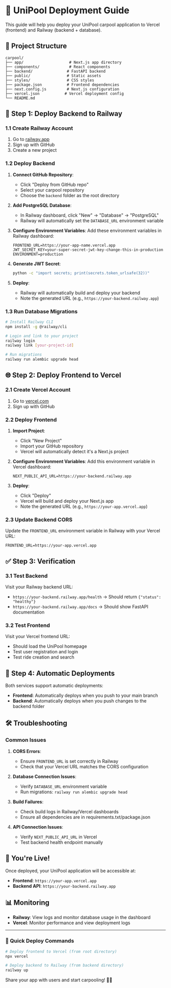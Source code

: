 # 🚀 UniPool Deployment Guide

This guide will help you deploy your UniPool carpool application to Vercel (frontend) and Railway (backend + database).

## 📁 Project Structure

```
carpool/
├── app/                    # Next.js app directory
├── components/             # React components
├── backend/               # FastAPI backend
├── public/                # Static assets
├── styles/                # CSS styles
├── package.json           # Frontend dependencies
├── next.config.js         # Next.js configuration
├── vercel.json           # Vercel deployment config
└── README.md
```

## 🔧 Step 1: Deploy Backend to Railway

### 1.1 Create Railway Account
1. Go to [railway.app](https://railway.app)
2. Sign up with GitHub
3. Create a new project

### 1.2 Deploy Backend
1. **Connect GitHub Repository**:
   - Click "Deploy from GitHub repo"
   - Select your carpool repository
   - Choose the `backend` folder as the root directory

2. **Add PostgreSQL Database**:
   - In Railway dashboard, click "New" → "Database" → "PostgreSQL"
   - Railway will automatically set the `DATABASE_URL` environment variable

3. **Configure Environment Variables**:
   Add these environment variables in Railway dashboard:
   ```
   FRONTEND_URL=https://your-app-name.vercel.app
   JWT_SECRET_KEY=your-super-secret-jwt-key-change-this-in-production
   ENVIRONMENT=production
   ```

4. **Generate JWT Secret**:
   ```bash
   python -c "import secrets; print(secrets.token_urlsafe(32))"
   ```

5. **Deploy**:
   - Railway will automatically build and deploy your backend
   - Note the generated URL (e.g., `https://your-backend.railway.app`)

### 1.3 Run Database Migrations
```bash
# Install Railway CLI
npm install -g @railway/cli

# Login and link to your project
railway login
railway link [your-project-id]

# Run migrations
railway run alembic upgrade head
```

## 🌐 Step 2: Deploy Frontend to Vercel

### 2.1 Create Vercel Account
1. Go to [vercel.com](https://vercel.com)
2. Sign up with GitHub

### 2.2 Deploy Frontend
1. **Import Project**:
   - Click "New Project"
   - Import your GitHub repository
   - Vercel will automatically detect it's a Next.js project

2. **Configure Environment Variables**:
   Add this environment variable in Vercel dashboard:
   ```
   NEXT_PUBLIC_API_URL=https://your-backend.railway.app
   ```

3. **Deploy**:
   - Click "Deploy"
   - Vercel will build and deploy your Next.js app
   - Note the generated URL (e.g., `https://your-app.vercel.app`)

### 2.3 Update Backend CORS
Update the `FRONTEND_URL` environment variable in Railway with your Vercel URL:
```
FRONTEND_URL=https://your-app.vercel.app
```

## ✅ Step 3: Verification

### 3.1 Test Backend
Visit your Railway backend URL:
- `https://your-backend.railway.app/health` → Should return `{"status": "healthy"}`
- `https://your-backend.railway.app/docs` → Should show FastAPI documentation

### 3.2 Test Frontend
Visit your Vercel frontend URL:
- Should load the UniPool homepage
- Test user registration and login
- Test ride creation and search

## 🔄 Step 4: Automatic Deployments

Both services support automatic deployments:
- **Frontend**: Automatically deploys when you push to your main branch
- **Backend**: Automatically deploys when you push changes to the backend folder

## 🛠️ Troubleshooting

### Common Issues

1. **CORS Errors**:
   - Ensure `FRONTEND_URL` is set correctly in Railway
   - Check that your Vercel URL matches the CORS configuration

2. **Database Connection Issues**:
   - Verify `DATABASE_URL` environment variable
   - Run migrations: `railway run alembic upgrade head`

3. **Build Failures**:
   - Check build logs in Railway/Vercel dashboards
   - Ensure all dependencies are in requirements.txt/package.json

4. **API Connection Issues**:
   - Verify `NEXT_PUBLIC_API_URL` in Vercel
   - Test backend health endpoint manually

## 🎉 You're Live!

Once deployed, your UniPool application will be accessible at:
- **Frontend**: `https://your-app.vercel.app`
- **Backend API**: `https://your-backend.railway.app`

## 📊 Monitoring

- **Railway**: View logs and monitor database usage in the dashboard
- **Vercel**: Monitor performance and view deployment logs

---

### 🔧 Quick Deploy Commands

```bash
# Deploy frontend to Vercel (from root directory)
npx vercel

# Deploy backend to Railway (from backend directory)
railway up
```

Share your app with users and start carpooling! 🚗💨 